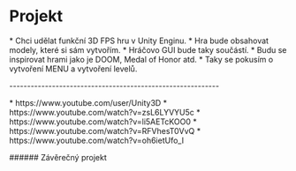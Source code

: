 # Projekt
<p>
* Chci udělat funkční 3D FPS hru v Unity Enginu.
* Hra bude obsahovat modely, které si sám vytvořím.
* Hráčovo GUI bude taky součástí.
* Budu se inspirovat hrami jako je DOOM, Medal of Honor atd.
* Taky se pokusím o vytvoření MENU a vytvoření levelů.
</p>
-----------------------------------------------------------
<p>
* https://www.youtube.com/user/Unity3D
* https://www.youtube.com/watch?v=zsL6LYVYU5c
* https://www.youtube.com/watch?v=li5AETcKOO0
* https://www.youtube.com/watch?v=RFVhesT0VvQ
* https://www.youtube.com/watch?v=oh6ietUfo_I
</p>
###### Závěrečný projekt
